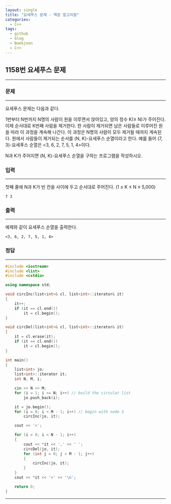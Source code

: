 ```yaml
---
layout: single
title: "요세푸스 문제 - 백준 알고리즘"
categories:
  - C++
tags:
  - github
  - blog
  - Baekjoon
  - C++
---
```

## 1158번 **요세푸스 문제**
---

### 문제
---
요세푸스 문제는 다음과 같다.

1번부터 N번까지 N명의 사람이 원을 이루면서 앉아있고, 양의 정수 K(≤ N)가 주어진다. 이제 순서대로 K번째 사람을 제거한다. 한 사람이 제거되면 남은 사람들로 이루어진 원을 따라 이 과정을 계속해 나간다. 이 과정은 N명의 사람이 모두 제거될 때까지 계속된다. 원에서 사람들이 제거되는 순서를 (N, K)-요세푸스 순열이라고 한다. 예를 들어 (7, 3)-요세푸스 순열은 <3, 6, 2, 7, 5, 1, 4>이다.

N과 K가 주어지면 (N, K)-요세푸스 순열을 구하는 프로그램을 작성하시오.

### 입력
---
첫째 줄에 N과 K가 빈 칸을 사이에 두고 순서대로 주어진다. (1 ≤ K ≤ N ≤ 5,000)  
```
7 3
```

### 출력
---
예제와 같이 요세푸스 순열을 출력한다.
```
<3, 6, 2, 7, 5, 1, 4>
```

### 정답
---
```c++
#include <iostream>
#include <list>
#include <cstdio>

using namespace std;

void circInc(list<int>& cl, list<int>::iterator& it)
{
	it++;
	if (it == cl.end())
		it = cl.begin();
}

void circDel(list<int>& cl, list<int>::iterator& it)
{
	it = cl.erase(it);
	if (it == cl.end())
		it = cl.begin();
}

int main()
{
	list<int> jo;
	list<int>::iterator it;
	int N, M, i;

	cin >> N >> M;
	for (i = 1; i <= N; i++) // build the circular list
		jo.push_back(i);

	it = jo.begin();
	for (i = 0; i < M - 1; i++) // begin with node 3
		circInc(jo, it);

	cout << '<';

	for (i = 0; i < N - 1; i++)
	{
		cout << *it << ',' << ' ';
		circDel(jo, it);
		for (int j = 0; j < M - 1; j++)
		{
			circInc(jo, it);
		}
	}
	cout << *it << '>' << '\n';

	return 0;
}
```
---
